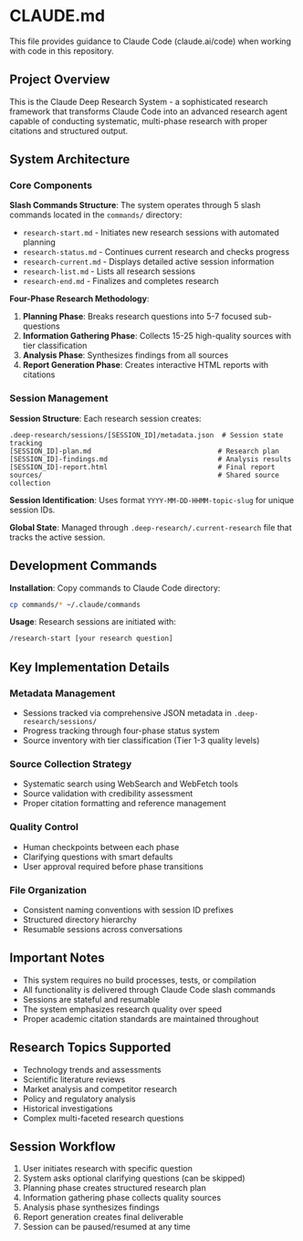 # CLAUDE.md

This file provides guidance to Claude Code (claude.ai/code) when working with code in this repository.

## Project Overview

This is the Claude Deep Research System - a sophisticated research framework that transforms Claude Code into an advanced research agent capable of conducting systematic, multi-phase research with proper citations and structured output.

## System Architecture

### Core Components

**Slash Commands Structure**: The system operates through 5 slash commands located in the `commands/` directory:
- `research-start.md` - Initiates new research sessions with automated planning
- `research-status.md` - Continues current research and checks progress  
- `research-current.md` - Displays detailed active session information
- `research-list.md` - Lists all research sessions
- `research-end.md` - Finalizes and completes research

**Four-Phase Research Methodology**:
1. **Planning Phase**: Breaks research questions into 5-7 focused sub-questions
2. **Information Gathering Phase**: Collects 15-25 high-quality sources with tier classification
3. **Analysis Phase**: Synthesizes findings from all sources
4. **Report Generation Phase**: Creates interactive HTML reports with citations

### Session Management

**Session Structure**: Each research session creates:
```
.deep-research/sessions/[SESSION_ID]/metadata.json  # Session state tracking
[SESSION_ID]-plan.md                               # Research plan
[SESSION_ID]-findings.md                           # Analysis results  
[SESSION_ID]-report.html                           # Final report
sources/                                           # Shared source collection
```

**Session Identification**: Uses format `YYYY-MM-DD-HHMM-topic-slug` for unique session IDs.

**Global State**: Managed through `.deep-research/.current-research` file that tracks the active session.

## Development Commands

**Installation**: Copy commands to Claude Code directory:
```bash
cp commands/* ~/.claude/commands
```

**Usage**: Research sessions are initiated with:
```bash
/research-start [your research question]
```

## Key Implementation Details

### Metadata Management
- Sessions tracked via comprehensive JSON metadata in `.deep-research/sessions/`
- Progress tracking through four-phase status system
- Source inventory with tier classification (Tier 1-3 quality levels)

### Source Collection Strategy
- Systematic search using WebSearch and WebFetch tools
- Source validation with credibility assessment
- Proper citation formatting and reference management

### Quality Control
- Human checkpoints between each phase
- Clarifying questions with smart defaults
- User approval required before phase transitions

### File Organization
- Consistent naming conventions with session ID prefixes
- Structured directory hierarchy
- Resumable sessions across conversations

## Important Notes

- This system requires no build processes, tests, or compilation
- All functionality is delivered through Claude Code slash commands
- Sessions are stateful and resumable
- The system emphasizes research quality over speed
- Proper academic citation standards are maintained throughout

## Research Topics Supported

- Technology trends and assessments
- Scientific literature reviews  
- Market analysis and competitor research
- Policy and regulatory analysis
- Historical investigations
- Complex multi-faceted research questions

## Session Workflow

1. User initiates research with specific question
2. System asks optional clarifying questions (can be skipped)
3. Planning phase creates structured research plan
4. Information gathering phase collects quality sources
5. Analysis phase synthesizes findings
6. Report generation creates final deliverable
7. Session can be paused/resumed at any time